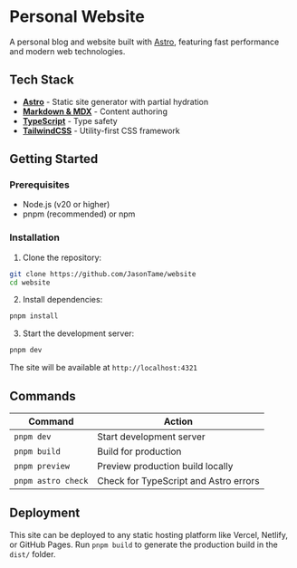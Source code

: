 # Personal Website

A personal blog and website built with [Astro](https://astro.build), featuring fast performance and modern web technologies.

## Tech Stack

- **[Astro](https://astro.build)** - Static site generator with partial hydration
- **[Markdown & MDX](https://docs.astro.build/en/guides/markdown-content/)** - Content authoring
- **[TypeScript](https://www.typescriptlang.org/)** - Type safety
- **[TailwindCSS](https://tailwindcss.com/)** - Utility-first CSS framework

## Getting Started

### Prerequisites

- Node.js (v20 or higher)
- pnpm (recommended) or npm

### Installation

1. Clone the repository:
```bash
git clone https://github.com/JasonTame/website
cd website
```

2. Install dependencies:
```bash
pnpm install
```

3. Start the development server:
```bash
pnpm dev
```

The site will be available at `http://localhost:4321`

## Commands

| Command | Action |
|---------|--------|
| `pnpm dev` | Start development server |
| `pnpm build` | Build for production |
| `pnpm preview` | Preview production build locally |
| `pnpm astro check` | Check for TypeScript and Astro errors |


## Deployment

This site can be deployed to any static hosting platform like Vercel, Netlify, or GitHub Pages. Run `pnpm build` to generate the production build in the `dist/` folder.

